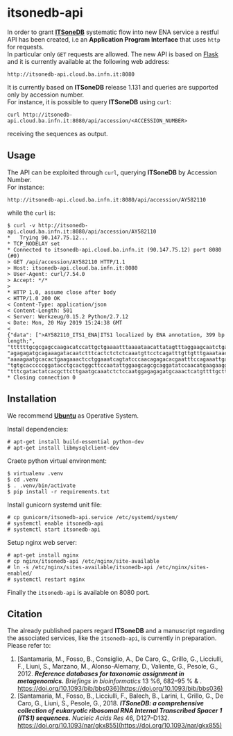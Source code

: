 # itsonedb-api

In order to grant [**ITSoneDB**](http://itsonedb.cloud.ba.infn.it) systematic flow into new ENA service a restful API has been created, i.e an __Application Program Interface__ that uses `http` for requests.  
In particular only `GET` requests are allowed. The new API is based on [Flask](http://flask.pocoo.org/docs/1.0/) and it is currently available at the following web address:
```
http://itsonedb-api.cloud.ba.infn.it:8080
```
It is currently based on **ITSoneDB** release 1.131 and queries are supported only by accession number.  
For instance, it is possible to query **ITSoneDB** using `curl`: 
```
curl http://itsonedb-api.cloud.ba.infn.it:8080/api/accession/<ACCESSION_NUMBER>
```
receiving the sequences as output.

Usage
-----

The API can be exploited through `curl`, querying **ITSoneDB** by Accession Number.  
For instance:
```
http://itsonedb-api.cloud.ba.infn.it:8080/api/accession/AY582110
```
while the `curl` is:
```
$ curl -v http://itsonedb-api.cloud.ba.infn.it:8080/api/accession/AY582110
*   Trying 90.147.75.12...
* TCP_NODELAY set
* Connected to itsonedb-api.cloud.ba.infn.it (90.147.75.12) port 8080 (#0)
> GET /api/accession/AY582110 HTTP/1.1
> Host: itsonedb-api.cloud.ba.infn.it:8080
> User-Agent: curl/7.54.0
> Accept: */*
>
* HTTP 1.0, assume close after body
< HTTP/1.0 200 OK
< Content-Type: application/json
< Content-Length: 501
< Server: Werkzeug/0.15.2 Python/2.7.12
< Date: Mon, 20 May 2019 15:24:38 GMT
<
{"data": [">AY582110_ITS1_ENA|ITS1 localized by ENA annotation, 399 bp length;", "ttttttgcgcgagccaagacatccattgctgaaaatttaaaataacattatagtttaggaagcaatctgaaagcacatcg", "agagagatgcagaaagatacaatctttcactctctctcaaatgttcctcagatttgttgtttgaaataacggtgtgggaa", "aaaagaatgcacactgaagaaactcctggaaatcagtatcccaacagagacacgaatttccagaaattgagccccttcgc", "tgtgcacccccggatacctgcactggcttccaatattggaagcagcgcaggatatccaacatgaagaaggcaataatacc", "tttcgatactatcacgcttcttgaatgcaaatctctccaatggagagagatgcaaactcatgttttgcttgggattcaa"]}
* Closing connection 0
```

Installation
------------
We recommend [**Ubuntu**](https://ubuntu.com) as Operative System.

Install dependencies:
```
# apt-get install build-essential python-dev
# apt-get install libmysqlclient-dev
```

Craete python virtual environment:
```
$ virtualenv .venv
$ cd .venv
$ . .venv/bin/activate
$ pip install -r requirements.txt
```

Install gunicorn systemd unit file:
```
# cp gunicorn/itsonedb-api.service /etc/systemd/system/
# systemctl enable itsonedb-api
# systemctl start itsonedb-api
```

Setup nginx web server:
```
# apt-get install nginx
# cp nginx/itsonedb-api /etc/nginx/site-available
# ln -s /etc/nginx/sites-available/itsonedb-api /etc/nginx/sites-enabled/
# systemctl restart nginx
```

Finally the `itsonedb-api` is available on 8080 port.

Citation
--------
The already published papers regard **ITSoneDB** and a manuscript regarding the associated services, like the `itsonedb-api`, is currently in preparation.  
Please refer to:  
1. [Santamaria, M., Fosso, B., Consiglio, A., De Caro, G., Grillo, G., Licciulli, F., Liuni, S., Marzano, M., Alonso-Alemany, D., Valiente, G., Pesole, G., 2012. ***Reference databases for taxonomic assignment in metagenomics.*** *Briefings in bioinformatics* 13 %6, 682–95 % & . https://doi.org/10.1093/bib/bbs036](https://doi.org/10.1093/bib/bbs036)  
2. [Santamaria, M., Fosso, B., Licciulli, F., Balech, B., Larini, I., Grillo, G., De Caro, G., Liuni, S., Pesole, G., 2018. ***ITSoneDB: a comprehensive collection of eukaryotic ribosomal RNA Internal Transcribed Spacer 1 (ITS1) sequences.*** *Nucleic Acids Res* 46, D127–D132. https://doi.org/10.1093/nar/gkx855](https://doi.org/10.1093/nar/gkx855)
